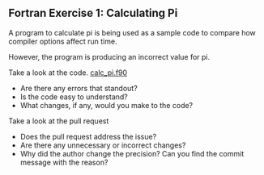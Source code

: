 ## Fortran Exercise 1: Calculating Pi

A program to calculate pi is being used as a sample code to 
compare how compiler options affect run time.

However, the program is producing an incorrect value for pi.

Take a look at the code. [calc_pi.f90](Fortran/exercise1/calc_pi.f90)

* Are there any errors that standout?
* Is the code easy to understand?
* What changes, if any, would you make to the code?


Take a look at the pull request

* Does the pull request address the issue?
* Are there any unnecessary or incorrect changes?
* Why did the author change the precision? Can you find the commit message with the reason?


